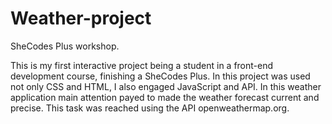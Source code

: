 # Weather-project
SheCodes Plus workshop. 

This is my first interactive project being a student in a front-end development course, finishing a SheCodes Plus. In this project was used not only CSS and HTML, I also engaged JavaScript and API. 
In this weather application main attention payed to made the weather forecast current and precise. This task was reached using the API openweathermap.org.

